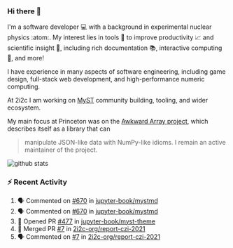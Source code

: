 ### Hi there 👋 

I'm a software developer 💻 with a background in experimental nuclear physics :atom:. My interest lies in tools :wrench: to improve productivity :chart_with_upwards_trend: and scientific insight :telescope:, including rich documentation 📚, interactive computing 🧮, and more! 

I have experience in many aspects of software engineering, including game design, full-stack web development, and high-performance numeric computing. 

At 2i2c I am working on [MyST](https://github.com/jupyter-book/mystmd) community building, tooling, and wider ecosystem. 

My main focus at Princeton was on the [Awkward Array project](awkward-array.org/), which describes itself as a library that can 
> manipulate JSON-like data with NumPy-like idioms. I remain an active maintainer of the project. 

![github stats](https://github-readme-stats.vercel.app/api?username=agoose77&show_icons=true&hide_rank=true&hide_title=true&bg_color=30,e76445,904e95&text_color=efe3ec&icon_color=efe3ec)
<!--
**agoose77/agoose77** is a ✨ _special_ ✨ repository because its `README.md` (this file) appears on your GitHub profile.

Here are some ideas to get you started:

- 🔭 I’m currently working on ...
- 🌱 I’m currently learning ...
- 👯 I’m looking to collaborate on ...
- 🤔 I’m looking for help with ...
- 💬 Ask me about ...
- 📫 How to reach me: ...
- 😄 Pronouns: ...
- ⚡ Fun fact: ...
-->

### :zap: Recent Activity

<!--START_SECTION:activity-->
1. 🗣 Commented on [#670](https://github.com/jupyter-book/mystmd/issues/670#issuecomment-2372261888) in [jupyter-book/mystmd](https://github.com/jupyter-book/mystmd)
2. 🗣 Commented on [#670](https://github.com/jupyter-book/mystmd/issues/670#issuecomment-2372239524) in [jupyter-book/mystmd](https://github.com/jupyter-book/mystmd)
3. 💪 Opened PR [#477](https://github.com/jupyter-book/myst-theme/pull/477) in [jupyter-book/myst-theme](https://github.com/jupyter-book/myst-theme)
4. 🎉 Merged PR [#7](https://github.com/2i2c-org/report-czi-2021/pull/7) in [2i2c-org/report-czi-2021](https://github.com/2i2c-org/report-czi-2021)
5. 🗣 Commented on [#7](https://github.com/2i2c-org/report-czi-2021/pull/7#issuecomment-2371994556) in [2i2c-org/report-czi-2021](https://github.com/2i2c-org/report-czi-2021)
<!--END_SECTION:activity-->
